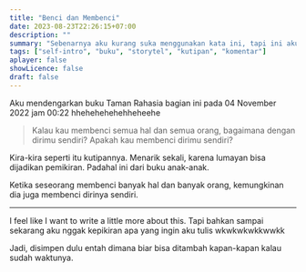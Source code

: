 ```yaml
---
title: "Benci dan Membenci"
date: 2023-08-23T22:26:15+07:00
description: "" 
summary: "Sebenarnya aku kurang suka menggunakan kata ini, tapi ini aku dapatkan dari sebuah buku anak-anak. Kupikir bisa jadi renungan juga, jadi aku catat."
tags: ["self-intro", "buku", "storytel", "kutipan", "komentar"]
aplayer: false
showLicence: false
draft: false
---
```


Aku mendengarkan buku Taman Rahasia bagian ini pada 04 November 2022 jam 00:22 hhehehehehehheheehe

>Kalau kau membenci semua hal dan semua orang, bagaimana dengan dirimu sendiri? Apakah kau membenci dirimu sendiri?

Kira-kira seperti itu kutipannya. Menarik sekali, karena lumayan bisa dijadikan pemikiran. Padahal ini dari buku anak-anak.

Ketika seseorang membenci banyak hal dan banyak orang, kemungkinan dia juga membenci dirinya sendiri.

---

I feel like I want to write a little more about this. Tapi bahkan sampai sekarang aku nggak kepikiran apa yang ingin aku tulis wkwkwkwkkwwkk

Jadi, disimpen dulu entah dimana biar bisa  ditambah kapan-kapan kalau sudah waktunya.